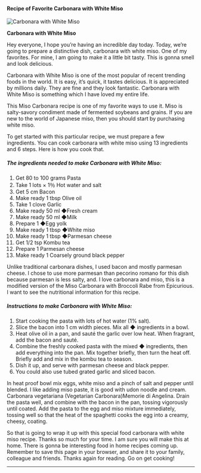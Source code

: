             

#### Recipe of Favorite Carbonara with White Miso

![Carbonara with White Miso](https://img-global.cpcdn.com/recipes/4895838357684224/751x532cq70/carbonara-with-white-miso-recipe-main-photo.jpg)

**Carbonara with White Miso**

Hey everyone, I hope you’re having an incredible day today. Today, we’re going to prepare a distinctive dish, carbonara with white miso. One of my favorites. For mine, I am going to make it a little bit tasty. This is gonna smell and look delicious.

Carbonara with White Miso is one of the most popular of recent trending foods in the world. It is easy, it’s quick, it tastes delicious. It is appreciated by millions daily. They are fine and they look fantastic. Carbonara with White Miso is something which I have loved my entire life.

This Miso Carbonara recipe is one of my favorite ways to use it. Miso is salty-savory condiment made of fermented soybeans and grains. If you are new to the world of Japanese miso, then you should start by purchasing white miso.

To get started with this particular recipe, we must prepare a few ingredients. You can cook carbonara with white miso using 13 ingredients and 6 steps. Here is how you cook that.

##### The ingredients needed to make Carbonara with White Miso:

1.  Get 80 to 100 grams Pasta
2.  Take 1 lots × 1％ Hot water and salt
3.  Get 5 cm Bacon
4.  Make ready 1 tbsp Olive oil
5.  Take 1 clove Garlic
6.  Make ready 50 ml ◆Fresh cream
7.  Make ready 50 ml ◆Milk
8.  Prepare 1 ◆Egg yolk
9.  Make ready 1 tbsp ◆White miso
10.  Make ready 1 tbsp ◆Parmesan cheese
11.  Get 1/2 tsp Kombu tea
12.  Prepare 1 Parmesan cheese
13.  Make ready 1 Coarsely ground black pepper

Unlike traditional carbonara dishes, I used bacon and mostly parmesan cheese. I chose to use more parmesan than pecorino romano for this dish because parmesan is less salty, and. I love carbonara and miso, this is a modified version of the Miso Carbonara with Broccoli Rabe from Epicurious. I want to see the nutritional information for this recipe.

##### Instructions to make Carbonara with White Miso:

1.  Start cooking the pasta with lots of hot water (1% salt).
2.  Slice the bacon into 1 cm width pieces. Mix all ◆ ingredients in a bowl.
3.  Heat olive oil in a pan, and sauté the garlic over low heat. When fragrant, add the bacon and sauté.
4.  Combine the freshly cooked pasta with the mixed ◆ ingredients, then add everything into the pan. Mix together briefly, then turn the heat off. Briefly add and mix in the kombu tea to season.
5.  Dish it up, and serve with parmesan cheese and black pepper.
6.  You could also use tubed grated garlic and sliced bacon.

In heat proof bowl mix eggs, white miso and a pinch of salt and pepper until blended. I like adding miso paste, it is good with udon noodle and cream. Carbonara vegetariana (Vegetarian Carbonara)Memorie di Angelina. Drain the pasta well, and combine with the bacon in the pan, tossing vigorously until coated. Add the pasta to the egg and miso mixture immediately, tossing well so that the heat of the spaghetti cooks the egg into a creamy, cheesy, coating.

So that is going to wrap it up with this special food carbonara with white miso recipe. Thanks so much for your time. I am sure you will make this at home. There is gonna be interesting food in home recipes coming up. Remember to save this page in your browser, and share it to your family, colleague and friends. Thanks again for reading. Go on get cooking!

* * *